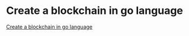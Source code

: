 # Create a blockchain in go language
[Create a blockchain in go language](https://aiwithcloud.com/2022/09/15/create_a_blockchain_in_go_language/)